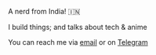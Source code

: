 A nerd from India! :india:

I build things; and talks about tech & anime

You can reach me via [email](mailto:mail@samyakbardiya.dev) or on [Telegram](https://t.me/samyakbardiya)
